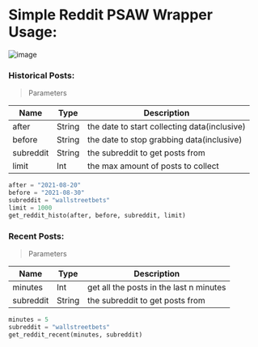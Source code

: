 # Simple Reddit PSAW Wrapper Usage:
![image](https://user-images.githubusercontent.com/64557487/135790349-c9f526d2-ef4d-4832-9f0e-3ccaee5b5da3.png)

### Historical Posts:
> Parameters

| Name   |     Type      | Description  |
| -------------       | ------------- |------------- |
| after  | String     |the date to start collecting data(inclusive)              |
| before  | String    |the date to stop grabbing data(inclusive)              |
| subreddit | String  |the subreddit to get posts from              |
| limit  | Int        | the max amount of posts to collect             |

```python
after = "2021-08-20"
before = "2021-08-30"
subreddit = "wallstreetbets"
limit = 1000
get_reddit_histo(after, before, subreddit, limit)
```

### Recent Posts:
> Parameters

| Name   |     Type      | Description  |
| -------------       | ------------- |------------- |
| minutes  | Int     |get all the posts in the last n minutes              |
| subreddit  | String    |the subreddit to get posts from              |

```python
minutes = 5
subreddit = "wallstreetbets"
get_reddit_recent(minutes, subreddit)
```
